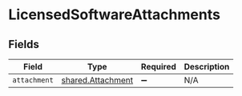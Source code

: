 # LicensedSoftwareAttachments


## Fields

| Field                                                  | Type                                                   | Required                                               | Description                                            |
| ------------------------------------------------------ | ------------------------------------------------------ | ------------------------------------------------------ | ------------------------------------------------------ |
| `attachment`                                           | [shared.Attachment](../../models/shared/attachment.md) | :heavy_minus_sign:                                     | N/A                                                    |